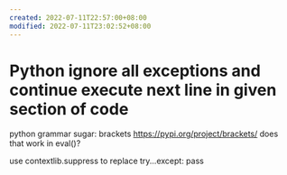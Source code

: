 ```yaml
---
created: 2022-07-11T22:57:00+08:00
modified: 2022-07-11T23:02:52+08:00
---
```


# Python ignore all exceptions and continue execute next line in given section of code

python grammar sugar: brackets
https://pypi.org/project/brackets/
does that work in eval()?

use contextlib.suppress to replace try...except: pass
